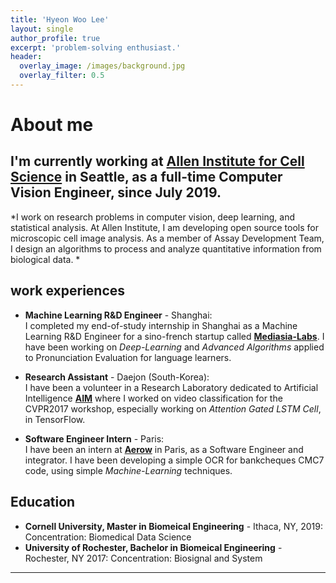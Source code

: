 ```yaml
---
title: 'Hyeon Woo Lee'
layout: single
author_profile: true
excerpt: 'problem-solving enthusiast.'
header:
  overlay_image: /images/background.jpg
  overlay_filter: 0.5
---
```


# About me

I'm currently working at [Allen Institute for Cell Science](https://alleninstitute.org/what-we-do/cell-science/) in Seattle, as a full-time **Computer Vision Engineer**, since July 2019.
---


*I work on research problems in computer vision, deep learning, and statistical analysis. At Allen Institute, I am developing open source tools for microscopic cell image analysis. As a member of Assay Development Team, I design an algorithms to process and analyze quantitative information from biological data. *


## work experiences

- **Machine Learning R&D Engineer** - Shanghai:  
  I completed my end-of-study internship in Shanghai as a Machine Learning R&D Engineer for a sino-french startup called **[Mediasia-Labs](http://mediasia-labs.com)**. I have been working on *Deep-Learning* and *Advanced Algorithms* applied to Pronunciation Evaluation for language learners.

- **Research Assistant** - Daejon (South-Korea):  
  I have been a volunteer in a Research Laboratory dedicated to Artificial Intelligence **[AIM](http://slsp.kaist.ac.kr/xe/)** where I worked on video classification for the CVPR2017 workshop, especially working on *Attention Gated LSTM Cell*, in TensorFlow.

- **Software Engineer Intern** - Paris:  
  I have been an intern at **[Aerow](https://www.aerow.group/en/home/)** in Paris, as a Software Engineer and integrator. I have been developing a simple OCR for bankcheques CMC7 code, using simple *Machine-Learning* techniques.

## Education

- **Cornell University, Master in Biomeical Engineering** - Ithaca, NY, 2019:  
    Concentration: Biomedical Data Science
- **University of Rochester, Bachelor in Biomeical Engineering** - Rochester, NY 2017:
    Concentration: Biosignal and System
---